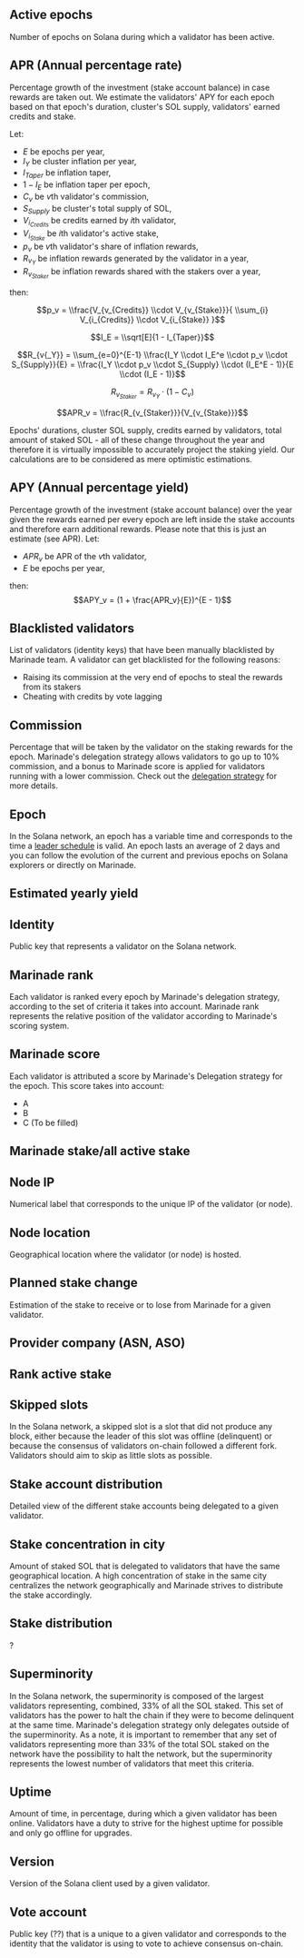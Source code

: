 ## Active epochs
Number of epochs on Solana during which a validator has been active.


## APR (Annual percentage rate)
Percentage growth of the investment (stake account balance) in case rewards are taken out. We estimate the validators' APY for each epoch based on that epoch's duration, cluster's SOL supply, validators' earned credits and stake.

Let:
- $E$ be epochs per year,
-  $I_Y$ be cluster inflation per year,
- $I_{Taper}$ be inflation taper,
- $1 - I_{E}$ be inflation taper per epoch,
- $C_v$ be $v$th validator's commission,
- $S_{Supply}$ be cluster's total supply of SOL,
- $V_{i_{Credits}}$ be credits earned by $i$th validator,
- $V_{i_{Stake}}$ be $i$th validator's active stake,
- $p_v$ be $v$th validator's share of inflation rewards,
- $R_{v{_Y}}$ be inflation rewards generated by the validator in a year,
- $R_{v_{Staker}}$ be inflation rewards shared with the stakers over a year,

then:

$$p_v = \\frac{V_{v_{Credits}} \\cdot V_{v_{Stake}}}{ \\sum_{i} V_{i_{Credits}} \\cdot V_{i_{Stake}} }$$

$$I_E = \\sqrt[E]{1 - I_{Taper}}$$

$$R_{v{_Y}} = \\sum_{e=0}^{E-1} \\frac{I_Y \\cdot I_E^e \\cdot p_v \\cdot S_{Supply}}{E} = \\frac{I_Y \\cdot p_v \\cdot S_{Supply} \\cdot (I_E^E - 1)}{E \\cdot (I_E - 1)}$$

$$R_{v_{Staker}} = R_{v{_Y}} \cdot (1 - C_v)$$

$$APR_v = \\frac{R_{v_{Staker}}}{V_{v_{Stake}}}$$

Epochs' durations, cluster SOL supply, credits earned by validators, total amount of staked SOL - all of these change throughout the year and therefore it is virtually impossible to accurately project the staking yield. Our calculations are to be considered as mere optimistic estimations.

## APY (Annual percentage yield)
Percentage growth of the investment (stake account balance) over the year given the rewards earned per every epoch are left inside the stake accounts and therefore earn additional rewards. Please note that this is just an estimate (see APR).
Let:
- $APR_v$ be APR of the $v$th validator,
- $E$ be epochs per year,

then:
$$APY_v = (1 + \frac{APR_v}{E})^{E - 1}$$

## Blacklisted validators
List of validators (identity keys) that have been manually blacklisted by Marinade team. A validator can get blacklisted for the following reasons:
- Raising its commission at the very end of epochs to steal the rewards from its stakers 
- Cheating with credits by vote lagging

## Commission
Percentage that will be taken by the validator on the staking rewards for the epoch. Marinade's delegation strategy allows validators to go up to 10% commission, and a bonus to Marinade score is applied for validators running with a lower commission. Check out the [delegation strategy](https://docs.marinade.finance/marinade-protocol/validators) for more details. 

## Epoch
In the Solana network, an epoch has a variable time and corresponds to the time a [leader schedule](https://docs.solana.com/terminology#leader-schedule) is valid. An epoch lasts an average of 2 days and you can follow the evolution of the current and previous epochs on Solana explorers or directly on Marinade. 

## Estimated yearly yield


## Identity
Public key that represents a validator on the Solana network. 

## Marinade rank
Each validator is ranked every epoch by Marinade's delegation strategy, according to the set of criteria it takes into account. Marinade rank represents the relative position of the validator according to Marinade's scoring system.

## Marinade score
Each validator is attributed a score by Marinade's Delegation strategy for the epoch. This score takes into account:
- A
- B
- C
(To be filled) 

## Marinade stake/all active stake

## Node IP
Numerical label that corresponds to the unique IP of the validator (or node).

## Node location
Geographical location where the validator (or node) is hosted.

## Planned stake change
Estimation of the stake to receive or to lose from Marinade for a given validator. 

## Provider company (ASN, ASO)

## Rank active stake

## Skipped slots
In the Solana network, a skipped slot is a slot that did not produce any block, either because the leader of this slot was offline (delinquent) or because the consensus of validators on-chain followed a different fork. Validators should aim to skip as little slots as possible. 

## Stake account distribution
Detailed view of the different stake accounts being delegated to a given validator.

## Stake concentration in city
Amount of staked SOL that is delegated to validators that have the same geographical location. A high concentration of stake in the same city centralizes the network geographically and Marinade strives to distribute the stake accordingly. 

## Stake distribution
?

## Superminority 
In the Solana network, the superminority is composed of the largest validators representing, combined, 33% of all the SOL staked. This set of validators has the power to halt the chain if they were to become delinquent at the same time. Marinade's delegation strategy only delegates outside of the superminority. As a note, it is important to remember that any set of validators representing more than 33% of the total SOL staked on the network have the possibility to halt the network, but the superminority represents the lowest number of validators that meet this criteria. 

## Uptime
Amount of time, in percentage, during which a given validator has been online. Validators have a duty to strive for the highest uptime for possible and only go offline for upgrades. 

## Version
Version of the Solana client used by a given validator.

## Vote account
Public key (??) that is a unique to a given validator and corresponds to the identity that the validator is using to vote to achieve consensus on-chain. 

